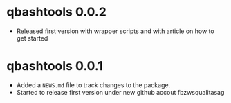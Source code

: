 # qbashtools 0.0.2

* Released first version with wrapper scripts and with article on how to get started

# qbashtools 0.0.1

* Added a `NEWS.md` file to track changes to the package.
* Started to release first version under new github accout fbzwsqualitasag
